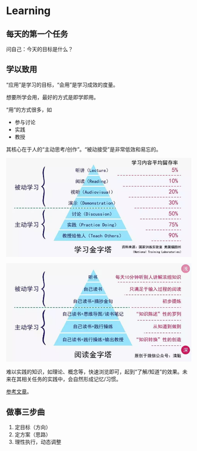 # Learning

## 每天的第一个任务

问自己：今天的目标是什么？

## 学以致用

“应用”是学习的目标，“会用”是学习成效的度量。

想要所学会用，最好的方式是即学即用。

“用”的方式很多，如

* 参与讨论
* 实践
* 教授

其核心在于人的“主动思考/创作”。“被动接受”是非常低效和易忘的。

![&#x5B66;&#x4E60;&#x91D1;&#x5B57;&#x5854;](../.gitbook/assets/992ed2e0-bc8f-11eb-b46e-6d01dfa56aed.jpg)

![&#x9605;&#x8BFB;&#x91D1;&#x5B57;&#x5854;](../.gitbook/assets/78b2fa40-bc90-11eb-8897-81db1c78e0a0.jpg)

难以实践的知识，如理论、概念等，快速浏览即可，起到“了解/知道”的效果。未来在其相关任务的实践中，会自然形成记忆/习惯。

[参考文章](https://mp.weixin.qq.com/s/TckCAw2ovU1eUVF9Z3_FOg)。

## 做事三步曲

1. 定目标（方向）
2. 定方案（思路）
3. 理性执行，动态调整

